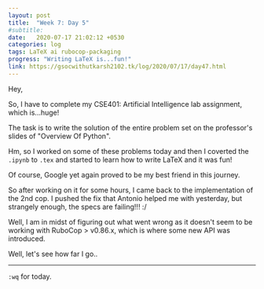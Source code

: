 ```yaml
---
layout: post
title:  "Week 7: Day 5"
#subtitle:
date:   2020-07-17 21:02:12 +0530
categories: log
tags: LaTeX ai rubocop-packaging
progress: "Writing LaTeX is...fun!"
link: https://gsocwithutkarsh2102.tk/log/2020/07/17/day47.html
---
```


Hey,

So, I have to complete my CSE401: Artificial Intelligence lab assignment,
which is...huge!

The task is to write the solution of the entire problem set on the
professor's slides of "Overview Of Python".

Hm, so I worked on some of these problems today and then I coverted the
`.ipynb` to `.tex` and started to learn how to write LaTeX and it was fun!

Of course, Google yet again proved to be my best friend in this journey.

So after working on it for some hours, I came back to the implementation of
the 2nd cop. I pushed the fix that Antonio helped me with yesterday, but
strangely enough, the specs are failing!!! :/

Well, I am in midst of figuring out what went wrong as it doesn't seem to
be working with RuboCop > v0.86.x, which is where some new API was introduced.

Well, let's see how far I go..

---

`:wq` for today.
